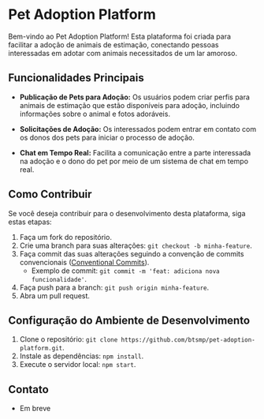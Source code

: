 # Pet Adoption Platform

Bem-vindo ao Pet Adoption Platform! Esta plataforma foi criada para facilitar a adoção de animais de estimação, conectando pessoas interessadas em adotar com animais necessitados de um lar amoroso.

## Funcionalidades Principais

- **Publicação de Pets para Adoção:** Os usuários podem criar perfis para animais de estimação que estão disponíveis para adoção, incluindo informações sobre o animal e fotos adoráveis.

- **Solicitações de Adoção:** Os interessados podem entrar em contato com os donos dos pets para iniciar o processo de adoção.

- **Chat em Tempo Real:** Facilita a comunicação entre a parte interessada na adoção e o dono do pet por meio de um sistema de chat em tempo real.

## Como Contribuir

Se você deseja contribuir para o desenvolvimento desta plataforma, siga estas etapas:

1. Faça um fork do repositório.
2. Crie uma branch para suas alterações: `git checkout -b minha-feature`.
3. Faça commit das suas alterações seguindo a convenção de commits convencionais ([Conventional Commits](https://www.conventionalcommits.org/)).
   - Exemplo de commit: `git commit -m 'feat: adiciona nova funcionalidade'`.
4. Faça push para a branch: `git push origin minha-feature`.
5. Abra um pull request.

## Configuração do Ambiente de Desenvolvimento

1. Clone o repositório: `git clone https://github.com/btsmp/pet-adoption-platform.git`.
2. Instale as dependências: `npm install`.
3. Execute o servidor local: `npm start`.

## Contato

- Em breve

